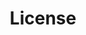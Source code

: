 ---
layout: rg-page
title: License
sidebar_link: false
permalink: "/license/"
sitemap:
  lastmod: 2018-09-19
  changefreq: never
---
